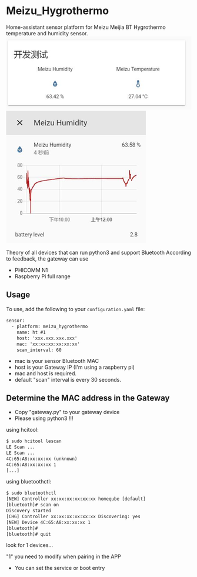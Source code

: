 # Meizu_Hygrothermo


Home-assistant sensor platform for Meizu Meijia BT Hygrothermo temperature and humidity sensor.
![效果图1](img-folder/1.jpg?raw=true)
![效果图2](img-folder/2.jpg?raw=true)

Theory of all devices that can run python3 and support Bluetooth
According to feedback, the gateway can use
* PHICOMM N1
* Raspberry Pi full range

## Usage

To use, add the following to your `configuration.yaml` file:

```
sensor:
  - platform: meizu_hygrothermo
    name: ht #1
    host: 'xxx.xxx.xxx.xxx'
    mac: 'xx:xx:xx:xx:xx:xx'
    scan_interval: 60
```

- mac is your sensor Bluetooth MAC
- host is your Gateway IP (I'm using a raspberry pi)
- mac and host is required.
- default "scan" interval is every 30 seconds.


## Determine the MAC address in the Gateway
- Copy "gateway.py" to your gateway device
- Please using python3 !!!

using hcitool:
```
$ sudo hcitool lescan
LE Scan ...
LE Scan ...
4C:65:A8:xx:xx:xx (unknown)
4C:65:A8:xx:xx:xx 1
[...]
```

using bluetoothctl:
```
$ sudo bluetoothctl 
[NEW] Controller xx:xx:xx:xx:xx:xx homeqube [default]
[bluetooth]# scan on
Discovery started
[CHG] Controller xx:xx:xx:xx:xx:xx Discovering: yes
[NEW] Device 4C:65:A8:xx:xx:xx 1
[bluetooth]# 
[bluetooth]# quit
```

look for 1 devices...

"1" you need to modify when pairing in the APP

- You can set the service or boot entry

